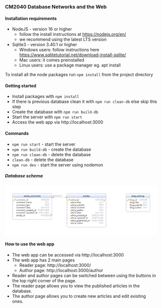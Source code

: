 ### CM2040 Database Networks and the Web

#### Installation requirements

- NodeJS - version 16 or higher
  - follow the install instructions at https://nodejs.org/en/
  - we recommend using the latest LTS version
- Sqlite3 - version 3.40.1 or higher
  - Windows users: follow instructions here https://www.sqlitetutorial.net/download-install-sqlite/
  - Mac users: it comes preinstalled
  - Linux users: use a package manager eg. apt install

To install all the node packages run `npm install` from the project directory

#### Getting started

- Install packages with `npm install`
- If there is previous database clean it with `npm run clean-db` else skip this step
- Create the database with `npm run build-db`
- Start the server with `npm run start`
- Access the web app via http://localhost:3000

#### Commands

- `npm run start` - start the server
- `npm run build-db` - create the database
- `npm run clean-db` - delete the database
- `clean-db` - delete the database
- `npm run dev` - start the server using nodemon

##### Database schema

![SQL DB Schema](./sql-schema.png)

#### How to use the web app

- The web app can be accessed via http://localhost:3000
- The web app has 2 main pages
  - Reader page: http://localhost:3000/
  - Author page: http://localhost:3000/author
- Reader and author pages can be switched between using the buttons in the top right corner of the page.
- The reader page allows you to view the published articles in the database.
- The author page allows you to create new articles and edit existing ones.
